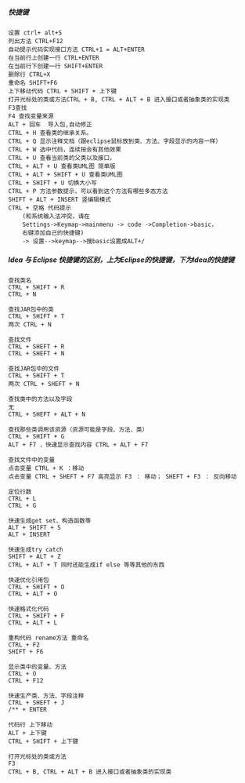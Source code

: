 ##### 快捷键
    设置 ctrl+ alt+S 
    列出方法 CTRL+F12   
    自动提示代码实现接口方法 CTRL+1 = ALT+ENTER 
    在当前行上创建一行 CTRL+ENTER
    在当前行下创建一行 SHIFT+ENTER
    删除行 CTRL+X
    重命名 SHIFT+F6
    上下移动代码 CTRL + SHIFT + 上下键
    打开光标处的类或方法CTRL + B, CTRL + ALT + B 进入接口或者抽象类的实现类
    F3查找
	F4 查找变量来源
    ALT + 回车  导入包,自动修正
    CTRL + H 查看类的继承关系。 
    CTRL + Q 显示注释文档（跟eclipse鼠标放到类、方法、字段显示的内容一样）
    CTRL + W 选中代码，连续按会有其他效果
    CTRL + U 查看当前类的父类以及接口，
    CTRL + ALT + U 查看类UML图 简单版
	CTRL + ALT + SHIFT + U 查看类UML图
    CTRL + SHIFT + U 切换大小写
    CTRL + P 方法参数提示，可以看到这个方法有哪些多态方法
    SHIFT + ALT + INSERT 竖编辑模式
	CTRL + 空格 代码提示 
		(和系统输入法冲突，请在
		Settings->Keymap->mainmenu -> code ->Completion->basic，
		右键添加自己的快捷键)
		-> 设置-->keymap-->搜basic设置成ALT+/


##### Idea 与 Eclipse 快捷键的区别，上为Eclipse的快捷键，下为Idea的快捷键
    查找类名
    CTRL + SHIFT + R
    CTRL + N

    查找JAR包中的类
    CTRL + SHIFT + T
    两次 CTRL + N
    
    查找文件
    CTRL + SHEFT + R
    CTRL + SHEFT + N
    
    查找JAR包中的文件
    CTRL + SHIFT + T
    两次 CTRL + SHEFT + N
    
    查找类中的方法以及字段
    无
    CTRL + SHEFT + ALT + N
    
    查找那些类调用该资源（资源可能是字段、方法、类）
    CTRL + SHIFT + G
    ALT + F7 ，快速显示查找内容 CTRL + ALT + F7
    
    查找文件中的变量
    点击变量 CTRL + K ：移动
    点击变量 CTRL + SHEFT + F7 高亮显示 F3 ： 移动； SHEFT + F3 ： 反向移动
    
    定位行数
    CTRL + L
    CTRL + G
    
    快速生成get set、构造函数等
    ALT + SHIFT + S
    ALT + INSERT
    
    快速生成try catch
    SHIFT + ALT + Z
    CTRL + ALT + T 同时还能生成if else 等等其他的东西
    
    快速优化引用包
    CTRL + SHIFT + O
    CTRL + ALT + O
    
    快速格式化代码
    CTRL + SHIFT + F
    CTRL + ALT + L
    
    重构代码 rename方法 重命名
    CTRL + F2
    SHIFT + F6
    
    显示类中的变量、方法
    CTRL + O
    CTRL + F12
    
    快速生产类、方法、字段注释 
    CTRL + SHEFT + J
    /** + ENTER
    
    代码行 上下移动
    ALT + 上下键
    CTRL + SHIFT + 上下键
    
    打开光标处的类或方法
    F3
    CTRL + B, CTRL + ALT + B 进入接口或者抽象类的实现类

    